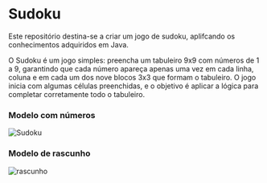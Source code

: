 # Sudoku

Este repositório destina-se a criar um jogo de sudoku, aplifcando os conhecimentos adquiridos em Java.

O Sudoku é um jogo simples: preencha um tabuleiro 9x9 com números de 1 a 9, garantindo que cada número apareça apenas uma vez em cada linha, coluna e em cada um dos nove blocos 3x3 que formam o tabuleiro. O jogo inicia com algumas células preenchidas, e o objetivo é aplicar a lógica para completar corretamente todo o tabuleiro.

### Modelo com números
![Sudoku](https://raw.githubusercontent.com/digitalinnovationone/exercicios-java-basico/refs/heads/main/images/sudoku.jpg)

### Modelo de rascunho
![rascunho](https://raw.githubusercontent.com/digitalinnovationone/exercicios-java-basico/refs/heads/main/images/draft.gif)
